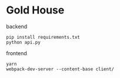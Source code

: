 # Gold House

backend
```
pip install requirements.txt
python api.py
```

frontend
```
yarn
webpack-dev-server --content-base client/
```
